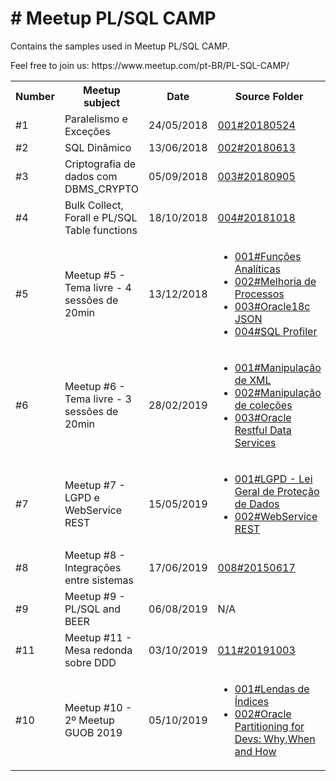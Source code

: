 <h1># Meetup PL/SQL CAMP</h1>
<p>Contains the samples used in Meetup PL/SQL CAMP.</p>
<p>Feel free to join us: https://www.meetup.com/pt-BR/PL-SQL-CAMP/ <p>

<table>
  <tr>
    <th>Number</th>
	<th>Meetup subject</th>
    <th>Date</th>
    <th>Source Folder</th>
  </tr>
  <tr>
    <td>#1</td>
	<td>Paralelismo e Exceções</td>
    <td>24/05/2018</td>
    <td><a href="https://github.com/plsqlcamp/Meetup/tree/master/001%2320180524">001#20180524</a></td>
  </tr>
  <tr>
    <td>#2</td>
	<td>SQL Dinâmico</td>
    <td>13/06/2018</td>
    <td><a href="https://github.com/plsqlcamp/Meetup/tree/master/002%2320180613/SQL_Dinamico">002#20180613</a></td>
  </tr>
  <tr>
    <td>#3</td>
	<td>Criptografia de dados com DBMS_CRYPTO</td>
    <td>05/09/2018</td>
    <td><a href="https://github.com/plsqlcamp/Meetup/tree/master/003%2320180905">003#20180905</a></td>
  </tr>
  <tr>
    <td>#4</td>
	<td>Bulk Collect, Forall e PL/SQL Table functions</td>
    <td>18/10/2018</td>
    <td><a href="https://github.com/plsqlcamp/Meetup/tree/master/004%2320181018">004#20181018</a></td>
  </tr>
  <tr>
    <td>#5</td>
	<td>Meetup #5 - Tema livre - 4 sessões de 20min</td>
    <td>13/12/2018</td>
    <td>
		<ul>
		  <li><a href="https://github.com/plsqlcamp/Meetup/tree/master/005%2320181213/001%23Fun%C3%A7%C3%B5es%20Anal%C3%ADticas">001#Funções Analíticas</a></li>
		  <li><a href="https://github.com/plsqlcamp/Meetup/tree/master/005%2320181213/002%23Melhoria%20de%20Processos">002#Melhoria de Processos</a></li>
		  <li><a href="https://github.com/plsqlcamp/Meetup/tree/master/005%2320181213/003%23Oracle18c%20JSON">003#Oracle18c JSON</a></li>
		  <li><a href="https://github.com/plsqlcamp/Meetup/tree/master/005%2320181213/004%23SQL%20Profiler">004#SQL Profiler</a></li>
		</ul>
	</td>
  </tr>
  <tr>
    <td>#6</td>
	<td>Meetup #6 - Tema livre - 3 sessões de 20min</td>
    <td>28/02/2019</td>
    <td>
		<ul>
		  <li><a href="https://github.com/plsqlcamp/Meetup/tree/master/006%2320190228/001%23Manipula%C3%A7%C3%A3o%20de%20XML">001#Manipulação de XML</a></li>
		  <li><a href="https://github.com/plsqlcamp/Meetup/tree/master/006%2320190228/002%23Manipula%C3%A7%C3%A3o%20de%20cole%C3%A7%C3%B5es">002#Manipulação de coleções</a></li>
		  <li><a href="https://github.com/plsqlcamp/Meetup/tree/master/006%2320190228/003%23Oracle%20Restful%20Data%20Services">003#Oracle Restful Data Services</a></li>
		</ul>
	</td>
  </tr>
  <tr>
    <td>#7</td>
	<td>Meetup #7 - LGPD e WebService REST</td>
    <td>15/05/2019</td>
    <td>
		<ul>
		  <li><a href="https://github.com/plsqlcamp/Meetup/tree/master/007%2320190515/LGPD">001#LGPD - Lei Geral de Proteção de Dados</a></li>
		  <li><a href="https://github.com/plsqlcamp/Meetup/tree/master/007%2320190515/REST_API">002#WebService REST</a></li>
		</ul>
	</td>
  </tr>
  <tr>
    <td>#8</td>
	<td>Meetup #8 - Integrações entre sistemas</td>
    <td>17/06/2019</td>
    <td>
	<a href="https://github.com/plsqlcamp/Meetup/tree/master/008%2320190617/REST_API">008#20150617</a>
    </td>
  </tr>
  <tr>
    <td>#9</td>
	<td>Meetup #9 - PL/SQL and BEER</td>
    <td>06/08/2019</td>
    <td>
	N/A
    </td>
  </tr>
  <tr>
    <td>#11</td>
	<td>Meetup #11 - Mesa redonda sobre DDD</td>
    <td>03/10/2019</td>
    <td>
	<a href="https://github.com/plsqlcamp/Meetup/tree/master/011%2320191003">011#20191003</a>
    </td>
  </tr>
  <tr>
    <td>#10</td>
	<td>Meetup #10 - 2º Meetup GUOB 2019</td>
    <td>05/10/2019</td>
    <td>
		<ul>
		  <li><a href="https://github.com/plsqlcamp/Meetup/tree/master/010%2320191005/Lendas%20de%20Indices">001#Lendas de Índices</a></li>
		  <li><a href="https://www.slideshare.net/08FrankyWeber/plsql-camp-meetup-2019-oracle-partitioning-for-developers" target="_blank">002#Oracle Partitioning for Devs: Why,When and How</a></li>
		</ul>
    </td>
  </tr>
</table>
